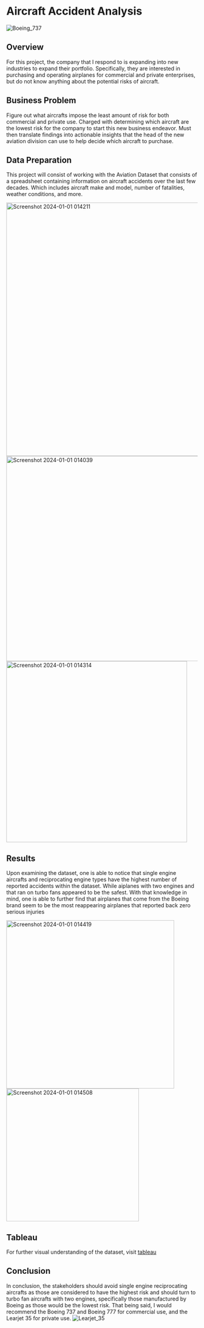 # Aircraft Accident Analysis
![Boeing_737](https://github.com/bvalencia07/Aircraft_Accidents_Analysis/assets/149977850/aa2995ca-df00-4883-adb0-6fd6c087bfae)


## Overview

For this project, the company that I respond to is expanding into new industries to expand their portfolio. Specifically, they are interested in purchasing and operating airplanes for commercial and private enterprises, but do not know anything about the potential risks of aircraft.

## Business Problem

Figure out what aircrafts impose the least amount of risk for both commercial and private use. Charged with determining which aircraft are the lowest risk for the company to start this new business endeavor. Must then translate findings into actionable insights that the head of the new aviation division can use to help decide which aircraft to purchase.

## Data Preparation 

This project will consist of working with the Aviation Dataset that consists of a spreadsheet containing information on aircraft accidents over the last few decades. Which includes aircraft make and model, number of fatalities, weather conditions, and more.

<img width="666" alt="Screenshot 2024-01-01 014211" src="https://github.com/bvalencia07/Aircraft_Accidents_Analysis/assets/149977850/9232eab2-7255-43fb-b282-d15ee00ffef4">
<img width="539" alt="Screenshot 2024-01-01 014039" src="https://github.com/bvalencia07/Aircraft_Accidents_Analysis/assets/149977850/f97da309-60e5-4201-8c8c-7973b2ce55de">
<img width="476" alt="Screenshot 2024-01-01 014314" src="https://github.com/bvalencia07/Aircraft_Accidents_Analysis/assets/149977850/970e0b23-f4b3-4ab4-8c28-74ac05574fff">

## Results

Upon examining the dataset, one is able to notice that single engine aircrafts and reciprocating engine types have the highest number of reported accidents within the dataset. While aiplanes with two engines and that ran on turbo fans appeared to be the safest. With that knowledge in mind, one is able to further find that airplanes 
that come from the Boeing brand seem to be the most reappearing airplanes that reported back zero serious injuries


<img width="442" alt="Screenshot 2024-01-01 014419" src="https://github.com/bvalencia07/Aircraft_Accidents_Analysis/assets/149977850/30919ac8-67f7-4775-a149-adf2344ddff0">

<img width="349" alt="Screenshot 2024-01-01 014508" src="https://github.com/bvalencia07/Aircraft_Accidents_Analysis/assets/149977850/8e09bd36-228c-45cb-83a9-f89e0f10d521">

## Tableau

For further visual understanding of the dataset, visit [tableau](https://public.tableau.com/app/profile/bryan.valencia5690/viz/AviationAnalysis_17040920392270/AviationDashboard?publish=yes)

## Conclusion

In conclusion, the stakeholders should avoid single engine reciprocating aircrafts as those are considered to have the highest risk and should turn to turbo fan aircrafts with two engines, specifically those manufactured by Boeing as those would be the lowest risk. That being said, I would recommend the Boeing 737 and Boeing 777 for commercial use, and the Learjet 35 for private use.
![Learjet_35](https://github.com/bvalencia07/Aircraft_Accidents_Analysis/assets/149977850/696cc032-ad13-4b06-a935-d584fb453e23)


